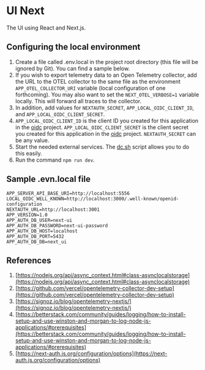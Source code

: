 # UI Next

The UI using React and Next.js.

## Configuring the local environment

1. Create a file called .env.local in the project root directory (this file will be ignored by Git). You can find
   a sample below.
2. If you wish to export telemetry data to an Open Telemetry collector, add the URL to the OTEL collector to the
   same file as the environment `APP_OTEL_COLLECTOR_URI` variable (local configuration of one forthcoming). You
   may also want to set the `NEXT_OTEL_VERBOSE=1` variable locally. This will forward all traces to the collector.
3. In addition, add values for `NEXTAUTH_SECRET`, `APP_LOCAL_OIDC_CLIENT_ID`, and `APP_LOCAL_OIDC_CLIENT_SECRET`. 
4. `APP_LOCAL_OIDC_CLIENT_ID` is the client ID you created for this application in the [oidc](../oidc) project.
   `APP_LOCAL_OIDC_CLIENT_SECRET` is the client secret you created for this application in the [oidc](../oidc) project. 
   `NEXTAUTH_SECRET` can  be any value.
5. Start the needed external services. The [dc.sh](../dc.sh) script allows you to do this easily.
6. Run the command `npm run dev`.

## Sample .evn.local file

```
APP_SERVER_API_BASE_URI=http://localhost:5556
LOCAL_OIDC_WELL_KNOWN=http://localhost:3000/.well-known/openid-configuration
NEXTAUTH_URL=http://localhost:3001
APP_VERSION=1.0
APP_AUTH_DB_USER=next-ui
APP_AUTH_DB_PASSWORD=next-ui-password
APP_AUTH_DB_HOST=localhost
APP_AUTH_DB_PORT=5432
APP_AUTH_DB_DB=next_ui
```

## References

1. [https://nodejs.org/api/async_context.html#class-asynclocalstorage](https://nodejs.org/api/async_context.html#class-asynclocalstorage)
2. [https://github.com/vercel/opentelemetry-collector-dev-setup](https://github.com/vercel/opentelemetry-collector-dev-setup)
3. [https://signoz.io/blog/opentelemetry-nextjs/](https://signoz.io/blog/opentelemetry-nextjs/)
4. [https://betterstack.com/community/guides/logging/how-to-install-setup-and-use-winston-and-morgan-to-log-node-js-applications/#prerequisites](https://betterstack.com/community/guides/logging/how-to-install-setup-and-use-winston-and-morgan-to-log-node-js-applications/#prerequisites)
5. [https://next-auth.js.org/configuration/options](https://next-auth.js.org/configuration/options)